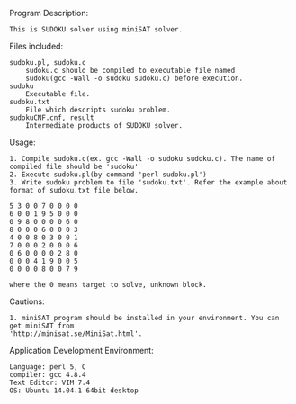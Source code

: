 Program Description:

	This is SUDOKU solver using miniSAT solver.

Files included:

	sudoku.pl, sudoku.c
		sudoku.c should be compiled to executable file named 
		sudoku(gcc -Wall -o sudoku sudoku.c) before execution.
	sudoku
		Executable file. 
	sudoku.txt
		File which descripts sudoku problem.
	sudokuCNF.cnf, result
		Intermediate products of SUDOKU solver.

Usage: 
		
	1. Compile sudoku.c(ex. gcc -Wall -o sudoku sudoku.c). The name of compiled file should be 'sudoku'
	2. Execute sudoku.pl(by command 'perl sudoku.pl')
	3. Write sudoku problem to file 'sudoku.txt'. Refer the example about format of sudoku.txt file below.

	5 3 0 0 7 0 0 0 0
	6 0 0 1 9 5 0 0 0
	0 9 8 0 0 0 0 6 0
	8 0 0 0 6 0 0 0 3
	4 0 0 8 0 3 0 0 1
	7 0 0 0 2 0 0 0 6
	0 6 0 0 0 0 2 8 0
	0 0 0 4 1 9 0 0 5
	0 0 0 0 8 0 0 7 9

	where the 0 means target to solve, unknown block.

Cautions:
	
	1. miniSAT program should be installed in your environment. You can get miniSAT from 
	'http://minisat.se/MiniSat.html'.

Application Development Environment:

	Language: perl 5, C
	compiler: gcc 4.8.4
	Text Editor: VIM 7.4
	OS: Ubuntu 14.04.1 64bit desktop
